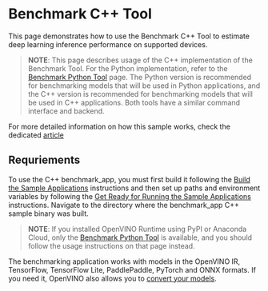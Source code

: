 # Benchmark C++ Tool

This page demonstrates how to use the Benchmark C++ Tool to estimate deep learning inference performance on supported devices.

> **NOTE**: This page describes usage of the C++ implementation of the Benchmark Tool. For the Python implementation, refer to the [Benchmark Python Tool](https://docs.openvino.ai/2024/learn-openvino/openvino-samples/benchmark-tool.html) page. The Python version is recommended for benchmarking models that will be used in Python applications, and the C++ version is recommended for benchmarking models that will be used in C++ applications. Both tools have a similar command interface and backend.

For more detailed information on how this sample works, check the dedicated [article](https://docs.openvino.ai/2024/learn-openvino/openvino-samples/benchmark-tool.html)

## Requriements

To use the C++ benchmark_app, you must first build it following the [Build the Sample Applications](https://docs.openvino.ai/2023.3/openvino_docs_OV_UG_Samples_Overview.html) instructions and then set up paths and environment variables by following the [Get Ready for Running the Sample Applications](https://docs.openvino.ai/2023.3/openvino_docs_get_started_get_started_demos.html) instructions. Navigate to the directory where the benchmark_app C++ sample binary was built.

> **NOTE**: If you installed OpenVINO Runtime using PyPI or Anaconda Cloud, only the [Benchmark Python Tool](https://docs.openvino.ai/2024/learn-openvino/openvino-samples/benchmark-tool.html) is available, and you should follow the usage instructions on that page instead.

The benchmarking application works with models in the OpenVINO IR, TensorFlow, TensorFlow Lite, PaddlePaddle, PyTorch and ONNX formats. If you need it, OpenVINO also allows you to [convert your models](https://docs.openvino.ai/2023.3/openvino_docs_MO_DG_Deep_Learning_Model_Optimizer_DevGuide.html).
